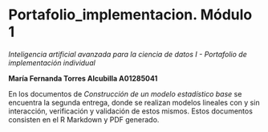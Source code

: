 # Portafolio_implementacion. Módulo 1
*Inteligencia artificial avanzada para la ciencia de datos I - Portafolio de implementación individual*

**María Fernanda Torres Alcubilla A01285041**

En los documentos de *Construcción de un modelo estadístico base* se encuentra la segunda entrega, donde se realizan modelos lineales con y sin interacción, verificación y validación de estos mismos. Estos documentos consisten en el R Markdown y PDF generado.
